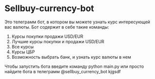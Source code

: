 # Sellbuy-currency-bot
Это телеграмм бот, в котором вы можете узнать курс интересующей вас валюты. 
Бот содержит в себе такие команды:
1. Курсы покупки продажи USD/EUR
2. Лучшие курсы покупки и продажи USD/EUR
3. Все курсы
4. Курсы ЦБР
5. Возможность выбрать банк, и узнать курс валюты в нем

Чтобы запустить бота введите команду 
python main.py
или просто найдите бота в телеграмм 
@sellbuy_currency_bot
kjgsdf
